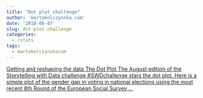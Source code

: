 ```yaml
---
title: "Dot plot challenge"
author: 'martakolczynska.com'
date: '2018-08-07'
slug: dot-plot-challenge
categories:
  - rstats
tags:
  - martakolczynskacom
---
```


[Getting and reshaping the data The Dot Plot The August edition of the Storytelling with Data challenge #SWDchallenge stars the dot plot. Here is a simple plot of the gender gap in voting in national elections using the most recent 8th Round of the European Social Survey,...<click to read more>](https://martakolczynska.com/post/dot-plot-voting-ess/)

